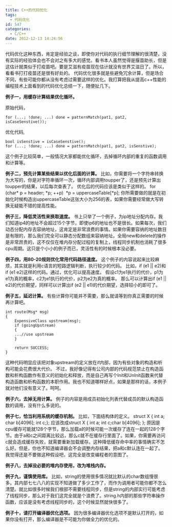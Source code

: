 ```yaml
---
title: C++的代码优化
tags:
  - 代码优化
id: 547
categories:
  - C/C++
date: 2012-12-13 14:24:56
---
```


代码优化这种东西，肯定是经验之谈，即使你对代码的执行细节理解的很清楚，没有实际的经验体会也不会对之有多大的感觉。看书本人虽然觉得是揠苗助长，但是这估计就类似于打疫苗吧。要是艾滋有疫苗现在估计就没有世界艾滋日了。所以，看看书打打疫苗还是很有好处的。
代码优化很多就是些避免冗余计算，但是场合不同，有些可能你都从没有考虑过需要这样的优化。我打算把我从提高c++性能的编程技术上面看到的代码优化总结一下，随便扯几下。

**例子一，用缓存计算结果优化循环。**

原始代码，
``` stylus
for (...; !done; ...) done = patternMatch(pat1, pat2, isCaseSenstive());
```
优化代码,
``` stylus
bool isSenstive = isCaseSenstive();
for (...; !done; ...) done = patternMatch(pat1, pat2, isSenstive);
```
这个例子比较简单，一般情况大家都能优化循环，去掉循环内部的重复的函数调用和计算等。

**例子二，预先计算某些结果以优化后面的计算。**
比如，你需要将一个字符串转换为大写的，你是对字符串循环一次，循环内部调用toupper了，还是预先计算出toupper的结果，以后每次查表了。
优化后的代码应该是类似于这样的。
for (char* p = header; *p; ++p)  *p = uppercaseTable[*p];
你所需要做的就是在初始化时候构造出uppercaseTable这张大小为256的表，如果你需要经常做大写转换无疑能不错的提高性能。

**例子三，降低灵活性来换取速度。**
书上只举了一个例子，为ip地址分配内存。我们知道ip4的地址不会超过15个字节，即使ip6的地址也不是很长。如果每次，我们动态分配内存去容纳地址，这肯定是非常浪费的事情。如果你需要容纳的地址数目是有限的，那么我们完全可以静态分配数组来容纳地址。全局new和delete的操作是非常昂贵的，这不仅仅在堆内存分配过程的复制上，线程同步机制也消耗了很多cpu周期。这只是个小小的例子而已，灵活性有的时候根本没必要。

**例子四，用80-20规则优化常用代码路径速度。**
这个例子的内容说起来比较麻烦，其实就是利用c语言的短路逻辑判断，执行较少的代码。
比如，if (e1 || e2)和if (e1  e2)这样的代码。通过，优化可以提高速度。
假设c1为e1执行的代价，p1为e1为真的概率，c2为e1执行的代价，p2为e2为真的概率。
那么可以计算出if (e1 || e2)的代价期望，同样可以计算出if (e2 || e1)的代价期望，选择较小的即可了。

**例子五，延迟计算。**
有些计算你可能并不需要，那么就请等到你真正需要的时候再计算吧。
``` stylus
int route(Msg* msg)
{
	ExpensiveClass upstream(msg);
	if (goingUpstream)
	{
	...//use upstream
	}

	return SUCCESS;
}
```

这种代码明显应该把对象upstream的定义放在if内部，因为有些对象的构造和析构可能会花费很大代价。
不过，我好像记得有公司内部的代码规范禁止在构造函数和析构函数作有意义的初始化和释放，而是自己再写个Init和UnInit函数来代替构造函数和析构函数的本职作用。我也不知道哪样好点，如果是那样的话，本例子就对他们没有意义了。呵呵。

**例子六，去掉无用计算。**
例子的内容是用成员初始化列表代替成员的默认构造函数的调用，没有什么多说的。

**例子七，恰当利用系统的缓存机制。**
比如，下面结构体的定义。
struct X { int a; char b[4096]; int c;};
应该改成struct X { int a; int c;char b[4096]; };
原因是cpu缓存可能就128个字节，那么加载a的时候可能一次缓存了连在一起的128个字节。由于a和c之间距离比较远，那么c就不在缓存行里面了。如果，你需要再访问c就会造成缓存失败，就需要重新加载缓存。这种降低缓存命中率的事情确实不怎么好。但是，你也不知道编译器会不会调整内存结果，把a和c默认连在一起了。我觉得还是不要做这种假设吧，这完全是改变编程者的意图了。

**例子八，去掉没必要的堆内存使用，改为堆栈内存。**

**例子九，谨慎使用库。**
比如，string的使用很多情况就比默认的char数组慢很多。其内部七七八八的实现不知道做了多少工作了，而作为调用者可能你都不怎么清楚。就比如很多时候我们根部不需要线程同步，但是string的内部实行可能考虑了线程同步，那么对于我们这完全就是个浪费了。string.h内部的那些字符串操作函数，应该是没有考虑线程同步的，这个时候显然就快很多了。

**例子十，请打开编译器优化选项。**
因为很多编译器优化选项不是默认打开的，如果你没有打开，那么编译器是不可能为你做全力的优化的。